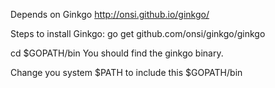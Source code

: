 Depends on Ginkgo 
http://onsi.github.io/ginkgo/

Steps to install Ginkgo:
go get github.com/onsi/ginkgo/ginkgo

cd $GOPATH/bin
You should find the ginkgo binary.

Change you system $PATH to include this $GOPATH/bin
